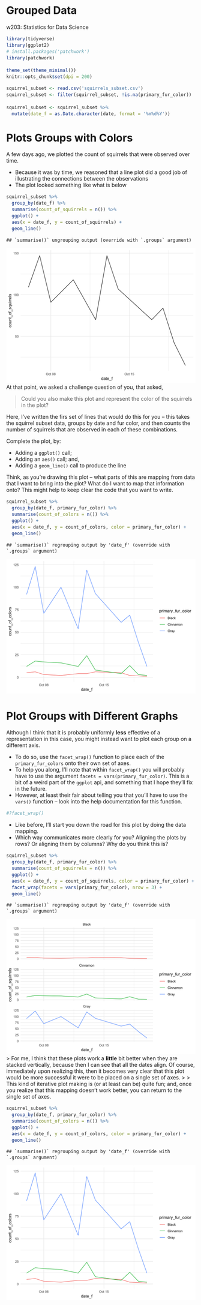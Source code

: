 Grouped Data
================
w203: Statistics for Data Science

``` r
library(tidyverse)
library(ggplot2)
# install.packages('patchwork')
library(patchwork)

theme_set(theme_minimal())
knitr::opts_chunk$set(dpi = 200)
```

``` r
squirrel_subset <- read.csv('squirrels_subset.csv')
squirrel_subset <- filter(squirrel_subset, !is.na(primary_fur_color))

squirrel_subset <- squirrel_subset %>%  
  mutate(date_f = as.Date.character(date, format = '%m%d%Y'))
```

# Plots Groups with Colors

A few days ago, we plotted the count of squirrels that were observed
over time.

  - Because it was by time, we reasoned that a line plot did a good job
    of illustrating the connections between the observations
  - The plot looked something like what is below

<!-- end list -->

``` r
squirrel_subset %>%  
  group_by(date_f) %>%  
  summarise(count_of_squirrels = n()) %>%  
  ggplot() + 
  aes(x = date_f, y = count_of_squirrels) + 
  geom_line()
```

    ## `summarise()` ungrouping output (override with `.groups` argument)

![](grouped_data_solution_files/figure-gfm/ungrouped%20plot-1.png)<!-- -->
At that point, we asked a challenge question of you, that asked,

> Could you also make this plot and represent the color of the squirrels
> in the plot?

Here, I’ve written the firs set of lines that would do this for you –
this takes the squirrel subset data, groups by date and fur color, and
then counts the number of squirrels that are observed in each of these
combinations.

Complete the plot, by:

  - Adding a `ggplot()` call;
  - Adding an `aes()` call; and,
  - Adding a `geom_line()` call to produce the line

Think, as you’re drawing this plot – what parts of this are mapping from
data that I want to bring into the plot? What do I want to map that
information onto? This might help to keep clear the code that you want
to write.

``` r
squirrel_subset %>%
  group_by(date_f, primary_fur_color) %>%
  summarise(count_of_colors = n()) %>% 
  ggplot() + 
  aes(x = date_f, y = count_of_colors, color = primary_fur_color) + 
  geom_line()
```

    ## `summarise()` regrouping output by 'date_f' (override with `.groups` argument)

![](grouped_data_solution_files/figure-gfm/unnamed-chunk-1-1.png)<!-- -->

# Plot Groups with Different Graphs

Although I think that it is probably uniformly **less** effective of a
representation in this case, you might instead want to plot each group
on a different axis.

  - To do so, use the `facet_wrap()` function to place each of the
    `primary_fur_colors` onto their own set of axes.
  - To help you along, I’ll note that within `facet_wrap()` you will
    probably have to use the argument `facets =
    vars(primary_fur_color)`. This is a bit of a weird part of the
    `ggplot` api, and something that I hope they’ll fix in the future.
  - However, at least their fair about telling you that you’ll have to
    use the `vars()` function – look into the help documentation for
    this function.

<!-- end list -->

``` r
#?facet_wrap()
```

  - Like before, I’ll start you down the road for this plot by doing the
    data mapping.
  - Which way communicates more clearly for you? Aligning the plots by
    rows? Or aligning them by columns? Why do you think this is?

<!-- end list -->

``` r
squirrel_subset %>%  
  group_by(date_f, primary_fur_color) %>%  
  summarise(count_of_squirrels = n()) %>%  
  ggplot() + 
  aes(x = date_f, y = count_of_squirrels, color = primary_fur_color) + 
  facet_wrap(facets = vars(primary_fur_color), nrow = 3) + 
  geom_line()
```

    ## `summarise()` regrouping output by 'date_f' (override with `.groups` argument)

![](grouped_data_solution_files/figure-gfm/unnamed-chunk-3-1.png)<!-- -->
\> For me, I think that these plots work a **little** bit better when
they are stacked vertically, because then I can see that all the dates
align. Of course, immediately upon realizing this, then it becomes very
clear that this plot would be more successful it were to be placed on a
single set of axes. \> \> This kind of iterative plot making is (or at
least can be) quite fun; and, once you realize that this mapping doesn’t
work better, you can return to the single set of axes.

``` r
squirrel_subset %>%
  group_by(date_f, primary_fur_color) %>%
  summarise(count_of_colors = n()) %>% 
  ggplot() + 
  aes(x = date_f, y = count_of_colors, color = primary_fur_color) + 
  geom_line()
```

    ## `summarise()` regrouping output by 'date_f' (override with `.groups` argument)

![](grouped_data_solution_files/figure-gfm/unnamed-chunk-4-1.png)<!-- -->
